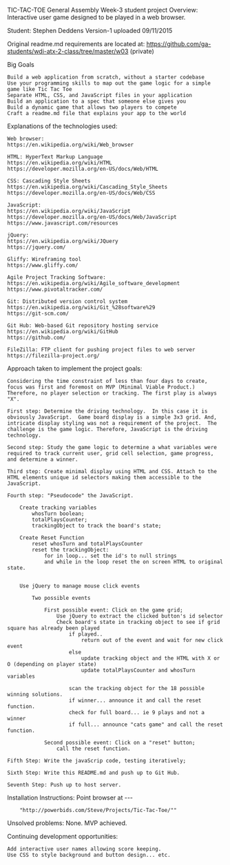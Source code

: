 TIC-TAC-TOE General Assembly Week-3 student project
Overview: Interactive user game designed to be played in a web browser. 

Student: Stephen Deddens
Version-1 uploaded 09/11/2015

Original readme.md requirements are located at:
https://github.com/ga-students/wdi-atx-2-class/tree/master/w03 (private)

Big Goals

    Build a web application from scratch, without a starter codebase
    Use your programming skills to map out the game logic for a simple game like Tic Tac Toe
    Separate HTML, CSS, and JavaScript files in your application
    Build an application to a spec that someone else gives you
    Build a dynamic game that allows two players to compete
    Craft a readme.md file that explains your app to the world

Explanations of the technologies used:

	Web browser:
	https://en.wikipedia.org/wiki/Web_browser

	HTML: HyperText Markup Language
	https://en.wikipedia.org/wiki/HTML
	https://developer.mozilla.org/en-US/docs/Web/HTML

	CSS: Cascading Style Sheets
	https://en.wikipedia.org/wiki/Cascading_Style_Sheets
	https://developer.mozilla.org/en-US/docs/Web/CSS

	JavaScript: 
	https://en.wikipedia.org/wiki/JavaScript
	https://developer.mozilla.org/en-US/docs/Web/JavaScript
	https://www.javascript.com/resources

	jQuery:
	https://en.wikipedia.org/wiki/JQuery
	https://jquery.com/

	Gliffy: Wireframing tool
	https://www.gliffy.com/ 

	Agile Project Tracking Software:
	https://en.wikipedia.org/wiki/Agile_software_development
	https://www.pivotaltracker.com/

	Git: Distributed version control system
	https://en.wikipedia.org/wiki/Git_%28software%29
	https://git-scm.com/

	Git Hub: Web-based Git repository hosting service
	https://en.wikipedia.org/wiki/GitHub
	https://github.com/

	FileZilla: FTP client for pushing project files to web server
	https://filezilla-project.org/

Approach taken to implement the project goals:

	Considering the time constraint of less than four days to create, focus was first and foremost on MVP (Minimal Viable Product.) Therefore, no player selection or tracking. The first play is always "X".

	First step: Determine the driving technology.  In this case it is obviously JavaScript.  Game board display is a simple 3x3 grid. And, intricate display styling was not a requirement of the project.  The challenge is the game logic. Therefore, JavaScript is the driving technology.

	Second step: Study the game logic to determine a what variables were required to track current user, grid cell selection, game progress, and determine a winner.

	Third step: Create minimal display using HTML and CSS. Attach to the HTML elements unique id selectors making them accessible to the JavaScript.

	Fourth step: "Pseudocode" the JavaScript. 

		Create tracking variables
			whosTurn boolean;
			totalPlaysCounter;
			trackingObject to track the board's state; 

		Create Reset Function
			reset whosTurn and totalPlaysCounter
			reset the trackingObject:
				for in loop... set the id's to null strings
				and while in the loop reset the on screen HTML to original state.


		Use jQuery to manage mouse click events

			Two possible events

				First possible event: Click on the game grid;
					Use jQuery to extract the clicked button's id selector
					Check board's state in tracking object to see if grid square has already been played
						if played.. 
							return out of the event and wait for new click event
						else 
							update tracking object and the HTML with X or O (depending on player state)
							update totalPlaysCounter and whosTurn variables

						scan the tracking object for the 18 possible winning solutions.
						if winner... announce it and call the reset function.
						check for full board... ie 9 plays and not a winner
						if full... announce "cats game" and call the reset function.

				Second possible event: Click on a "reset" button;
					call the reset function.

	Fifth Step: Write the javaScrip code, testing iteratively;

	Sixth Step: Write this README.md and push up to Git Hub.

	Seventh Step: Push up to host server.

Installation Instructions: Point browser at ---

		"http://powerbids.com/Steve/Projects/Tic-Tac-Toe/""


Unsolved problems:  None.  MVP achieved.

Continuing development opportunities:

	Add interactive user names allowing score keeping.
	Use CSS to style background and button design... etc.
